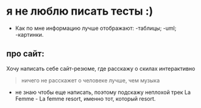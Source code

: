# я не люблю писать тесты :)
* Как по мне информацию лучше отображают:
    -таблицы;
    -uml;
    -картинки.
## про сайт:
Хочу написать себе сайт-резюме, где расскажу о скилах интерактивно

>ничего не расскажет о человеке лучше, чем  музыка

* не знаю чтобы еще написать, поэтому подскажу неплохой трек La Femme - La femme resort,
именно тот, который  resort.
